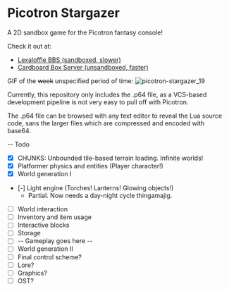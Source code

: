 Picotron Stargazer
==================

A 2D sandbox game for the Picotron fantasy console!

Check it out at:
- [Lexaloffle BBS (sandboxed, slower)](https://www.lexaloffle.com/bbs/?tid=149137)
- [Cardboard Box Server (unsandboxed, faster)](https://cardboardbox.tech/stargazer/)

GIF of the ~~week~~ unspecified period of time:
![picotron-stargazer_19](https://github.com/user-attachments/assets/f2fa4599-c168-4fcc-8cce-f3651c537bce)


Currently, this repository only includes the .p64 file, as a VCS-based development pipeline is not very easy to pull off with Picotron.

The .p64 file can be browsed with any text editor to reveal the Lua source code, sans the larger files which are compressed and encoded with base64. 

-- Todo
- [x] CHUNKS: Unbounded tile-based terrain loading. Infinite worlds!
- [x] Platformer physics and entities (Player character!)
- [x] World generation I
- [-] Light engine (Torches! Lanterns! Glowing objects!)
  - Partial. Now needs a day-night cycle thingamajig.
- [ ] World interaction
- [ ] Inventory and item usage
- [ ] Interactive blocks
- [ ] Storage
- [ ] -- Gameplay goes here --
- [ ] World generation II
- [ ] Final control scheme?
- [ ] Lore?
- [ ] Graphics?
- [ ] OST?
